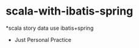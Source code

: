 scala-with-ibatis-spring
========================

*scala story data use ibatis+spring
* Just Personal Practice
